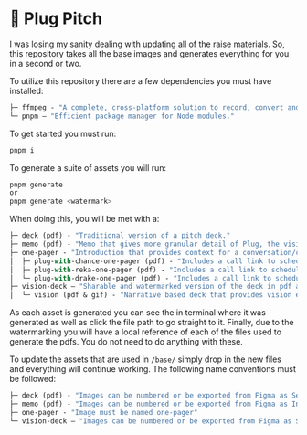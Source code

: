 # 🔌 Plug Pitch

I was losing my sanity dealing with updating all of the raise materials. So, this repository takes all the base images and generates everything for you in a second or two.

To utilize this repository there are a few dependencies you must have installed:

```ml
├─ ffmpeg - "A complete, cross-platform solution to record, convert and stream audio and video."
└─ pnpm — "Efficient package manager for Node modules."
```

To get started you must run:

```bash
pnpm i
```

To generate a suite of assets you will run:

```bash
pnpm generate
or
pnpm generate <watermark>
```

When doing this, you will be met with a:

```ml
├─ deck (pdf) - "Traditional version of a pitch deck."
├─ memo (pdf) - "Memo that gives more granular detail of Plug, the vision, team and market."
├─ one-pager - "Introduction that provides context for a conversation/call"
│  ├─ plug-with-chance-one-pager (pdf) - "Includes a call link to schedule with Chance."
│  ├─ plug-with-reka-one-pager (pdf) - "Includes a call link to schedule with Chance and Reka."
│  └─ plug-with-drake-one-pager (pdf) - "Includes a call link to schedule with Chance and Drake."
├─ vision-deck — "Sharable and watermarked version of the deck in pdf and gif format"
│  └─ vision (pdf & gif) - "Narrative based deck that provides vision excluding traditional pitch details."
```

As each asset is generated you can see the in terminal where it was generated as well as click the file path to go straight to it. Finally, due to the watermarking you will have a local reference of each of the files used to generate the pdfs. You do not need to do anything with these.

To update the assets that are used in `/base/` simply drop in the new files and everything will continue working. The following name conventions must be followed:

```ml
├─ deck (pdf) - "Images can be numbered or be exported from Figma as Seed - Boomer - N"
├─ memo (pdf) - "Images can be numbered or be exported from Figma as Investor Memo - N"
├─ one-pager - "Image must be named one-pager"
└─ vision-deck — "Images can be numbered or be exported from Figma as Seed - N"
```

